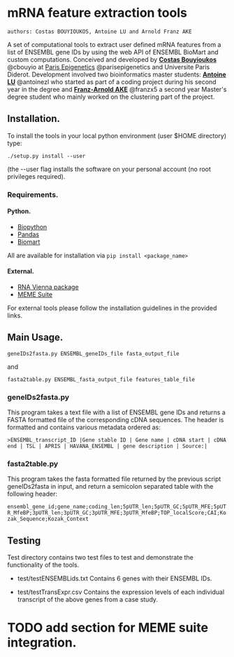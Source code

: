 # mRNA feature extraction tools

    authors: Costas BOUYIOUKOS, Antoine LU and Arnold Franz AKE

A set of computational tools to extract user defined mRNA features from a list of ENSEMBL gene IDs by using the web API of ENSEMBL BioMart and custom computations.
Conceived and developed by [**Costas Bouyioukos**](https://github.com/cbouyio) @cbouyio at [Paris Epigenetics](https://github.com/parisepigenetics) @parisepigenetics and Universite Paris Diderot.
Development involved two bioinformatics master students: [**Antoine LU**](https://github.com/antoinezl) @antoinezl who started as part of a coding project during his second year in the degree and [**Franz-Arnold AKE**](https://github.com/franzx5) @franzx5 a second year Master's degree student who mainly worked on the clustering part of the project.


## Installation.
To install the tools in your local python environment (user $HOME directory) type:

```shell
./setup.py install --user
```

(the --user flag installs the software on your personal account (no root privileges required).

### Requirements.
#### Python.
  - [Biopython](http://biopython.org/)
  - [Pandas](http://pandas.pydata.org/)
  - [Biomart](https://pypi.org/project/biomart/)

All are available for installation via `pip install <package_name>`

#### External.
  - [RNA Vienna package](https://www.tbi.univie.ac.at/RNA/)
  - [MEME Suite](http://meme-suite.org/)

For external tools please follow the installation guidelines in the provided links.


## Main Usage.
    geneIDs2fasta.py ENSEMBL_geneIDs_file fasta_output_file

and

    fasta2table.py ENSEMBL_fasta_output_file features_table_file

### geneIDs2fasta.py
This program takes a text file with a list of ENSEMBL gene IDs and returns a FASTA formatted file of the corresponding cDNA sequences. The header is formatted and contains various metadata ordered as:

`>ENSEMBL_transcript_ID |Gene stable ID | Gene name | cDNA start | cDNA end | TSL | APRIS | HAVANA_ENSEMBL | gene description | Source:|`

### fasta2table.py
This program takes the fasta formatted file returned by the previous script geneIDs2fasta in input, and return a semicolon separated table with the following header:

`ensembl_gene_id;gene_name;coding_len;5pUTR_len;5pUTR_GC;5pUTR_MFE;5pUTR_MfeBP;3pUTR_len;3pUTR_GC;3pUTR_MFE;3pUTR_MfeBP;TOP_localScore;CAI;Kozak_Sequence;Kozak_Context`


## Testing
Test directory contains two test files to test and demonstrate the functionality of the tools.

+ test/testENSEMBLids.txt Contains 6 genes with their ENSEMBL IDs.

+ test/testTransExpr.csv Contains the expression levels of each individual transcript of the above genes from a case study.

# TODO add section for MEME suite integration.
